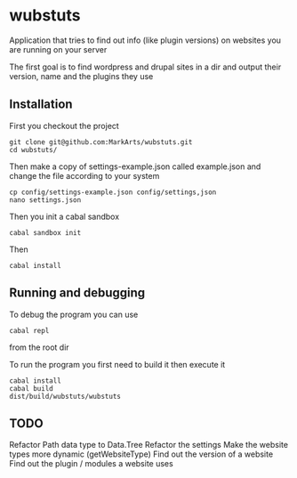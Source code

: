 # wubstuts
Application that tries to find out info (like plugin versions) on websites you are running on your server

The first goal is to find wordpress and drupal sites in a dir and output their version, name and the plugins they use

## Installation
First you checkout the project

    git clone git@github.com:MarkArts/wubstuts.git
    cd wubstuts/

Then make a copy of settings-example.json called example.json and change the file according to your system

    cp config/settings-example.json config/settings,json
    nano settings.json

Then you init a cabal sandbox

    cabal sandbox init

Then

    cabal install

## Running and debugging
To debug the program you can use

    cabal repl

from the root dir

To run the program you first need to build it then execute it

    cabal install
    cabal build
    dist/build/wubstuts/wubstuts

## TODO
Refactor Path data type to Data.Tree
Refactor the settings
Make the website types more dynamic (getWebsiteType)
Find out the version of a website
Find out the plugin / modules a website uses